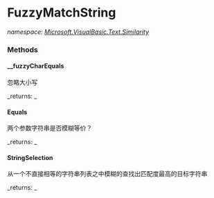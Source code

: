 ﻿
# FuzzyMatchString
_namespace: [Microsoft.VisualBasic.Text.Similarity](N-Microsoft.VisualBasic.Text.Similarity.md)_



### Methods

#### __fuzzyCharEquals
忽略大小写

_returns: _
#### Equals
两个参数字符串是否模糊等价？

_returns: _
#### StringSelection
从一个不直接相等的字符串列表之中模糊的查找出匹配度最高的目标字符串

_returns: _



